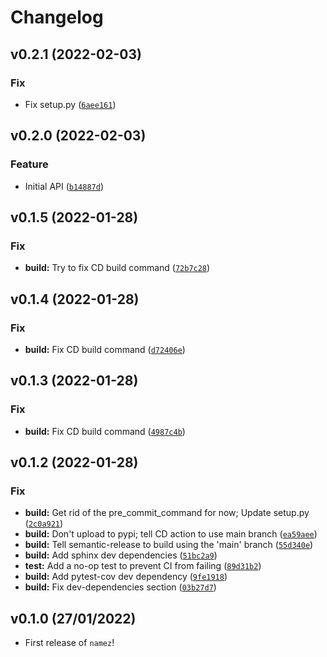 # Changelog

<!--next-version-placeholder-->

## v0.2.1 (2022-02-03)
### Fix
* Fix setup.py ([`6aee161`](https://github.com/shawwn/namez/commit/6aee161ddcc78adca3187a37ad1c062e339ee460))

## v0.2.0 (2022-02-03)
### Feature
* Initial API ([`b14887d`](https://github.com/shawwn/namez/commit/b14887d692622d812726fd35f993d6d6fe8dee98))

## v0.1.5 (2022-01-28)
### Fix
* **build:** Try to fix CD build command ([`72b7c28`](https://github.com/shawwn/namez/commit/72b7c283e483834636598f17c26a6e468993d22b))

## v0.1.4 (2022-01-28)
### Fix
* **build:** Fix CD build command ([`d72406e`](https://github.com/shawwn/namez/commit/d72406edfb81cace7fcbee495171ab7bba02c982))

## v0.1.3 (2022-01-28)
### Fix
* **build:** Fix CD build command ([`4987c4b`](https://github.com/shawwn/namez/commit/4987c4bd3002784512eb02be8be96dd66f92648d))

## v0.1.2 (2022-01-28)
### Fix
* **build:** Get rid of the pre_commit_command for now; Update setup.py ([`2c0a921`](https://github.com/shawwn/namez/commit/2c0a921eb7f34dbf6ca04180bb38292d7b752afa))
* **build:** Don't upload to pypi; tell CD action to use main branch ([`ea59aee`](https://github.com/shawwn/namez/commit/ea59aeec1d01c2e66706c281570591be97a11788))
* **build:** Tell semantic-release to build using the 'main' branch ([`55d340e`](https://github.com/shawwn/namez/commit/55d340ef738f574814f5b6bef6e16b02b7c18f03))
* **build:** Add sphinx dev dependencies ([`51bc2a9`](https://github.com/shawwn/namez/commit/51bc2a9f3d117b84a22aed01ca1826c0819f8177))
* **test:** Add a no-op test to prevent CI from failing ([`89d31b2`](https://github.com/shawwn/namez/commit/89d31b2b3eba9bdc8d77cc81f0f3756f6c528bc8))
* **build:** Add pytest-cov dev dependency ([`9fe1918`](https://github.com/shawwn/namez/commit/9fe19187f69310755e63b7e1887009cea23d395b))
* **build:** Fix dev-dependencies section ([`03b27d7`](https://github.com/shawwn/namez/commit/03b27d759b225f4be34b57387c5f0afdbb9e3de5))

## v0.1.0 (27/01/2022)

- First release of `namez`!